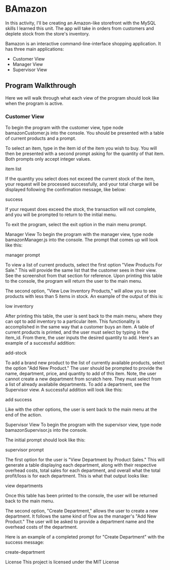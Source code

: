 # BAmazon
In this activity, I'll be creating an Amazon-like storefront with the MySQL skills I learned this unit. The app will take in orders from customers and deplete stock from the store's inventory.

Bamazon is an interactive command-line-interface shopping application. It has three main applications:

+ Customer View
+ Manager View
+ Supervisor View

## Program Walkthrough
Here we will walk through what each view of the program should look like when the program is active.

### Customer View
To begin the program with the customer view, type node bamazonCustomer.js into the console. You should be presented with a table of current products and a prompt.


To select an item, type in the item id of the item you wish to buy. You will then be presented with a second prompt asking for the quantity of that item. Both prompts only accept integer values.

item list

If the quantity you select does not exceed the current stock of the item, your request will be processed successfully, and your total charge will be displayed following the confirmation message, like below:

success

If your request does exceed the stock, the transaction will not complete, and you will be prompted to return to the initial menu.

To exit the program, select the exit option in the main menu prompt.

Manager View
To begin the program with the manager view, type node bamazonManager.js into the console. The prompt that comes up will look like this:

manager prompt

To view a list of current products, select the first option "View Products For Sale." This will provide the same list that the customer sees in their view. See the screenshot from that section for reference. Upon printing this table to the console, the program will return the user to the main menu.

The second option, "View Low Inventory Products," will allow you to see products with less than 5 items in stock. An example of the output of this is:

low inventory

After printing this table, the user is sent back to the main menu, where they can opt to add inventory to a particular item. This functionality is accomplished in the same way that a customer buys an item. A table of current products is printed, and the user must select by typing in the item_id. From there, the user inputs the desired quantity to add. Here's an example of a successful addition:

add-stock

To add a brand new product to the list of currently available products, select the option "Add New Product." The user should be prompted to provide the name, department, price, and quantity to add of this item. Note, the user cannot create a new department from scratch here. They must select from a list of already availabile departments. To add a department, see the Supervisor view. A successful addition will look like this:

add success

Like with the other options, the user is sent back to the main menu at the end of the action.

Supervisor View
To begin the program with the supervisor view, type node bamazonSupervisor.js into the console.

The initial prompt should look like this:

supervisor prompt

The first option for the user is "View Department by Product Sales." This will generate a table displaying each department, along with their respective overhead costs, total sales for each department, and overall what the total profit/loss is for each department. This is what that output looks like:

view departments

Once this table has been printed to the console, the user will be returned back to the main menu.

The second option, "Create Department," allows the user to create a new department. It follows the same kind of flow as the manager's "Add New Product." The user will be asked to provide a department name and the overhead costs of the department.

Here is an example of a completed prompt for "Create Department" with the success message:

create-department

License
This project is licensed under the MIT License